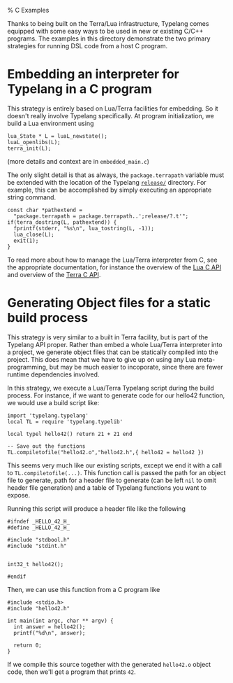 % C Examples

Thanks to being built on the Terra/Lua infrastructure, Typelang comes equipped with some easy ways to be used in new or existing C/C++ programs.  The examples in this directory demonstrate the two primary strategies for running DSL code from a host C program.


# Embedding an interpreter for Typelang in a C program

This strategy is entirely based on Lua/Terra facilities for embedding.  So it doesn't really involve Typelang specifically.  At program initialization, we build a Lua environment using

```
lua_State * L = luaL_newstate();
luaL_openlibs(L);
terra_init(L);
```

(more details and context are in `embedded_main.c`)

The only slight detail is that as always, the `package.terrapath` variable must be extended with the location of the Typelang [`release/`](../release) directory.  For example, this can be accomplished by simply executing an appropriate string command.
```
const char *pathextend =
  "package.terrapath = package.terrapath..';release/?.t'";
if(terra_dostring(L, pathextend)) {
  fprintf(stderr, "%s\n", lua_tostring(L, -1));
  lua_close(L);
  exit(1);
}
```

To read more about how to manage the Lua/Terra interpreter from C, see the appropriate documentation, for instance the overview of the [Lua C API](http://www.lua.org/pil/24.html) and overview of the [Terra C API](http://terralang.org/api.html#c-api).



# Generating Object files for a static build process

This strategy is very similar to a built in Terra facility, but is part of the Typelang API proper.  Rather than embed a whole Lua/Terra interpreter into a project, we generate object files that can be statically compiled into the project.  This does mean that we have to give up on using any Lua meta-programming, but may be much easier to incoporate, since there are fewer runtime dependencies involved.

In this strategy, we execute a Lua/Terra Typelang script during the build process.  For instance, if we want to generate code for our hello42 function, we would use a build script like:

```
import 'typelang.typelang'
local TL = require 'typelang.typelib'

local typel hello42() return 21 + 21 end

-- Save out the functions
TL.compiletofile("hello42.o","hello42.h",{ hello42 = hello42 })
```

This seems very much like our existing scripts, except we end it with a call to `TL.compiletofile(...)`.  This function call is passed the path for an object file to generate, path for a header file to generate (can be left `nil` to omit header file generation) and a table of Typelang functions you want to expose.

Running this script will produce a header file like the following

```
#ifndef _HELLO_42_H_
#define _HELLO_42_H_

#include "stdbool.h"
#include "stdint.h"


int32_t hello42();

#endif
```

Then, we can use this function from a C program like

```
#include <stdio.h>
#include "hello42.h"

int main(int argc, char ** argv) {
  int answer = hello42();
  printf("%d\n", answer);

  return 0;
}
```

If we compile this source together with the generated `hello42.o` object code, then we'll get a program that prints `42`.







